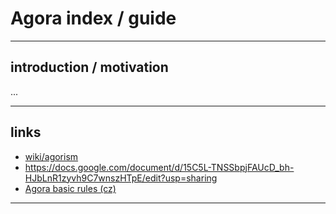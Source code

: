 # Agora index / guide

---

## introduction / motivation

...

----

## links

- [wiki/agorism](https://en.wikipedia.org/wiki/Agorism)
- https://docs.google.com/document/d/15C5L-TNSSbpjFAUcD_bh-HJbLnR1zyvh9C7wnszHTpE/edit?usp=sharing
- [Agora basic rules (cz)](https://github.com/agora3/agora_index/blob/main/agora_basic_rules_cz.md)

---
